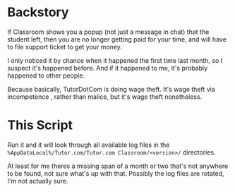 # Backstory

If Classroom shows you a popup (not just a message in chat) that the student left, then you are no longer getting paid for your time, and will have to file support ticket to get your money.

I only noticed it by chance when it happened the first time last month, so I suspect it's happened before. And if it happened to me, it's probably happened to other people. 

Because basically, TutorDotCom is doing wage theft. It's wage theft via incompetence , rather than malice, but it's wage theft nonetheless.

# This Script

Run it and it will look through all available log files in the `%AppDataLocal%/Tutor.com/Tutor.com Classroom/<version>/` directories.

At least for me theres a missing span of a month or two that's not anywhere to be found, not sure what's up with that. Possibly the log files are rotated, I'm not actually sure.
